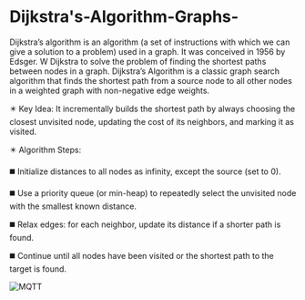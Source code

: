 # Dijkstra's-Algorithm-Graphs-
Dijkstra’s algorithm is an algorithm (a set of instructions with which we can give a solution to a problem) used in a graph. It was conceived in 1956 by Edsger. W Dijkstra to solve the problem of finding the shortest paths between nodes in a graph.
Dijkstra’s Algorithm is a classic graph search algorithm that finds the shortest path from a source node to all other nodes in a weighted graph with non-negative edge weights.

:eight_pointed_black_star: Key Idea:
It incrementally builds the shortest path by always choosing the closest unvisited node, updating the cost of its neighbors, and marking it as visited.

:eight_pointed_black_star: Algorithm Steps:

:black_medium_square: Initialize distances to all nodes as infinity, except the source (set to 0).

:black_medium_square: Use a priority queue (or min-heap) to repeatedly select the unvisited node with the smallest known distance.

:black_medium_square: Relax edges: for each neighbor, update its distance if a shorter path is found.

:black_medium_square: Continue until all nodes have been visited or the shortest path to the target is found.

![MQTT](https://github.com/IndikaAnuradha/MQTT-publisher-implementation-in-Python/assets/122884553/8bed5399-9fb2-4934-9800-457e7eabae21)



